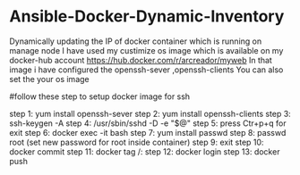 # Ansible-Docker-Dynamic-Inventory
Dynamically updating the IP of docker container which is running on manage node 
I have used  my custimize os image which is available on my docker-hub account https://hub.docker.com/r/arcreador/myweb
In that image i have configured the openssh-sever ,openssh-clients
You can also set the your os image 

#follow these step to setup docker image for ssh

step 1: yum install openssh-sever
step 2: yum install openssh-clients
step 3: ssh-keygen -A
step 4: /usr/sbin/sshd  -D -e "$@"
step 5: press Ctr+p+q for exit
step 6: docker exec -it <containerNmae> bash
step 7: yum install passwd
step 8: passwd root (set new password for root inside container)
step 9: exit
step 10: docker commit <ConatinerName> <NameImageYouWantToSet>
step 11: docker tag <imageName> <dockerHubAccountName>/<NameOfImageany>:<version>
step 12: docker login
step 13: docker push <ImageNAme>
